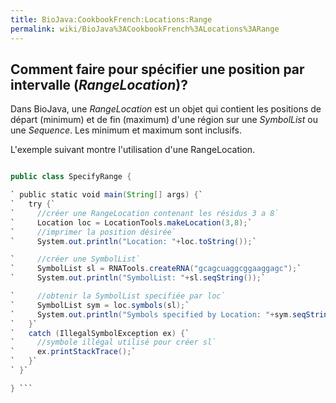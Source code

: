 ```yaml
---
title: BioJava:CookbookFrench:Locations:Range
permalink: wiki/BioJava%3ACookbookFrench%3ALocations%3ARange
---
```


Comment faire pour spécifier une position par intervalle (*RangeLocation*)?
---------------------------------------------------------------------------

Dans BioJava, une *RangeLocation* est un objet qui contient les
positions de départ (minimum) et de fin (maximum) d'une région sur une
*SymbolList* ou une *Sequence*. Les minimum et maximum sont inclusifs.

L'exemple suivant montre l'utilisation d'une RangeLocation.

```java import org.biojava.bio.symbol.\*; import org.biojava.bio.seq.\*;

public class SpecifyRange {

` public static void main(String[] args) {`  
`   try {`  
`     //créer une RangeLocation contenant les résidus 3 a 8`  
`     Location loc = LocationTools.makeLocation(3,8);`  
`     //imprimer la position désirée`  
`     System.out.println("Location: "+loc.toString());`

`     //créer une SymbolList`  
`     SymbolList sl = RNATools.createRNA("gcagcuaggcggaaggagc");`  
`     System.out.println("SymbolList: "+sl.seqString());`

`     //obtenir la SymbolList specifiée par loc`  
`     SymbolList sym = loc.symbols(sl);`  
`     System.out.println("Symbols specified by Location: "+sym.seqString());`  
`   }`  
`   catch (IllegalSymbolException ex) {`  
`     //symbole illégal utilisé pour créer sl`  
`     ex.printStackTrace();`  
`   }`  
` }`

} ```
